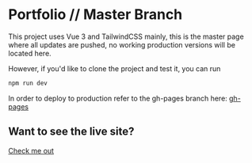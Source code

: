 # Portfolio // Master Branch

This project uses Vue 3 and TailwindCSS mainly, this is the master page where all updates are pushed, no working production versions will be located here. 

However, if you'd like to clone the project and test it, you can run

```sh
npm run dev
```

In order to deploy to production refer to the gh-pages branch here: [gh-pages](https://github.com/jerryv45/Portfolio/blob/gh-pages/README.md)

## Want to see the live site?

[Check me out](https://jerryv45.github.io/Portfolio/)
